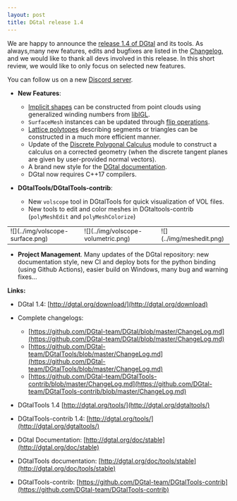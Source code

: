 ```yaml
---
layout: post
title: DGtal release 1.4
---
```


We are happy to announce the [release  1.4 of DGtal](https://github.com/DGtal-team/DGtal/releases/tag/1.4) and its tools. As always,many new features, edits and bugfixes are listed in the [Changelog](https://github.com/DGtal-team/DGtal/blob/master/ChangeLog.md), and we would like to thank all devs involved in this release. In this short review, we would like to only focus on selected new features.

You can follow us on a new [Discord server](https://discord.gg/zTyCYdfA).

* **New Features**:
  * [Implicit shapes](https://dgtal-team.github.io/doc-nightly/moduleWinding.html) can be constructed from point clouds using generalized winding numbers from [libIGL](https://libigl.github.io).
  * `SurfaceMesh` instances can be updated through [flip operations](https://dgtal-team.github.io/doc-nightly/moduleSurfaceMesh.html#SurfMesh_sec8).
  * [Lattice polytopes](https://dgtal-team.github.io/doc-nightly/moduleDigitalConvexity.html) describing segments or triangles can be constructed in a much more efficient manner.
  * Update of the [Discrete Polygonal Calculus](https://dgtal-team.github.io/doc-nightly/modulePolygonalCalculus.html) module to construct a calculus on a corrected geometry (when the discrete tangent planes are given by  user-provided normal vectors).
  * A brand new style for the [DGtal documentation](https://dgtal-team.github.io/doc-nightly/index.html).
  * DGtal now requires C++17 compilers.

* **DGtalTools/DGtalTools-contrib**:
  * New `volscope` tool in DGtalTools for quick visualization of VOL files.
  * New tools to edit and color meshes in DGtaltools-contrib (`polyMeshEdit` and `polyMeshColorize`)
<table border="0">
<tr>
<td markdown="span">![](../img/volscope-surface.png) </td><td markdown="span">  ![](../img/volscope-volumetric.png) </td><td markdown="span">  ![](../img/meshedit.png) </td>
</tr>
</table>

* **Project Management**. Many updates of the DGtal repository: new documentation style, new CI and deploy bots for the python binding (using Github Actions), easier build on Windows, many bug and warning fixes...

**Links:**

  * DGtal 1.4: [http://dgtal.org/download/](http://dgtal.org/download)
  * Complete changelogs:
      * [https://github.com/DGtal-team/DGtal/blob/master/ChangeLog.md](https://github.com/DGtal-team/DGtal/blob/master/ChangeLog.md)
      * [https://github.com/DGtal-team/DGtalTools/blob/master/ChangeLog.md](https://github.com/DGtal-team/DGtalTools/blob/master/ChangeLog.md)
      * [https://github.com/DGtal-team/DGtalTools-contrib/blob/master/ChangeLog.md](https://github.com/DGtal-team/DGtalTools-contrib/blob/master/ChangeLog.md)

  * DGtalTools 1.4 [http://dgtal.org/tools/](http://dgtal.org/dgtaltools/)
  * DGtalTools-contrib 1.4: [http://dgtal.org/tools/](http://dgtal.org/dgtaltools/)
  * DGtal Documentation: [http://dgtal.org/doc/stable](http://dgtal.org/doc/stable)
  * DGtalTools documentation:  [http://dgtal.org/doc/tools/stable](http://dgtal.org/doc/tools/stable)
  * DGtalTools-contrib: [https://github.com/DGtal-team/DGtalTools-contrib](https://github.com/DGtal-team/DGtalTools-contrib)

